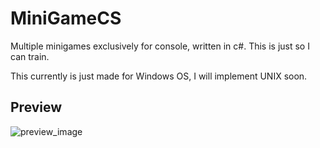 # MiniGameCS
Multiple minigames exclusively for console, written in c#. This is just so I can train.

This currently is just made for Windows OS, I will implement UNIX soon.

## Preview
![preview_image](https://ibb.co/8m9kRH8)

